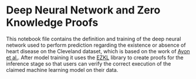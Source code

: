 # Deep Neural Network and Zero Knowledge Proofs

This notebook file contains the definition and training of the deep neural network used to perform prediction regarding the existence or absence of heart disease on the Cleveland dataset, which is based on the work of [Ayon et al.](https://www.researchgate.net/publication/338748285_Coronary_Artery_Heart_Disease_Prediction_A_Comparative_Study_of_Computational_Intelligence_Techniques). After model training it uses the [EZKL](https://github.com/zkonduit/ezkl) library to create proofs for the inference stage so that users can verify the correct execution of the claimed machine learning model on their data.
